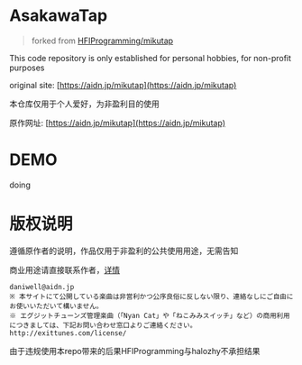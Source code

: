 # AsakawaTap

> forked from [HFIProgramming/mikutap](https://github.com/HFIProgramming/mikutap)

This code repository is only established for personal hobbies, for non-profit purposes

original site: [https://aidn.jp/mikutap](https://aidn.jp/mikutap)

本仓库仅用于个人爱好，为非盈利目的使用

原作网址: [https://aidn.jp/mikutap](https://aidn.jp/mikutap)

# DEMO  

doing


# 版权说明  
遵循原作者的说明，作品仅用于非盈利的公共使用用途，无需告知  

商业用途请直接联系作者，[详情](https://aidn.jp/about/)
```
daniwell@aidn.jp
※ 本サイトにて公開している楽曲は非営利かつ公序良俗に反しない限り、連絡なしにご自由にお使いいただいて構いません。
※ エグジットチューンズ管理楽曲（「Nyan Cat」や「ねこみみスイッチ」など）の商用利用につきましては、下記お問い合わせ窓口よりご連絡ください。
http://exittunes.com/license/
```
由于违规使用本repo带来的后果HFIProgramming与halozhy不承担结果  


